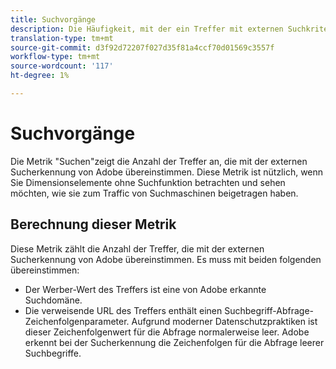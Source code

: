```yaml
---
title: Suchvorgänge
description: Die Häufigkeit, mit der ein Treffer mit externen Suchkriterien übereinstimmte.
translation-type: tm+mt
source-git-commit: d3f92d72207f027d35f81a4ccf70d01569c3557f
workflow-type: tm+mt
source-wordcount: '117'
ht-degree: 1%

---
```



# Suchvorgänge

Die Metrik &quot;Suchen&quot;zeigt die Anzahl der Treffer an, die mit der externen Sucherkennung von Adobe übereinstimmen. Diese Metrik ist nützlich, wenn Sie Dimensionselemente ohne Suchfunktion betrachten und sehen möchten, wie sie zum Traffic von Suchmaschinen beigetragen haben.

## Berechnung dieser Metrik

Diese Metrik zählt die Anzahl der Treffer, die mit der externen Sucherkennung von Adobe übereinstimmen. Es muss mit beiden folgenden übereinstimmen:

* Der Werber-Wert des Treffers ist eine von Adobe erkannte Suchdomäne.
* Die verweisende URL des Treffers enthält einen Suchbegriff-Abfrage-Zeichenfolgenparameter. Aufgrund moderner Datenschutzpraktiken ist dieser Zeichenfolgenwert für die Abfrage normalerweise leer. Adobe erkennt bei der Sucherkennung die Zeichenfolgen für die Abfrage leerer Suchbegriffe.
